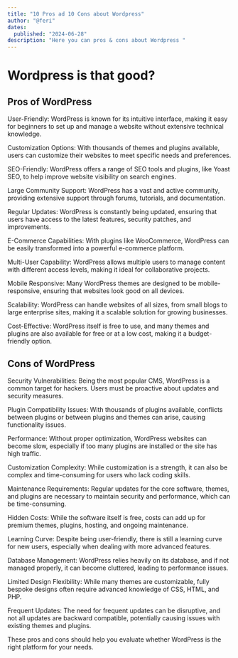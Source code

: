 ```yaml
---
title: "10 Pros ad 10 Cons about Wordpress"
author: "@feri"
dates:
  published: "2024-06-28"
description: "Here you can pros & cons about Wordpress "
---
```


# Wordpress is that good?



## Pros of WordPress

User-Friendly: WordPress is known for its intuitive interface, making it easy for beginners to set up and manage a website without extensive technical knowledge.

Customization Options: With thousands of themes and plugins available, users can customize their websites to meet specific needs and preferences.

SEO-Friendly: WordPress offers a range of SEO tools and plugins, like Yoast SEO, to help improve website visibility on search engines.

Large Community Support: WordPress has a vast and active community, providing extensive support through forums, tutorials, and documentation.

Regular Updates: WordPress is constantly being updated, ensuring that users have access to the latest features, security patches, and improvements.

E-Commerce Capabilities: With plugins like WooCommerce, WordPress can be easily transformed into a powerful e-commerce platform.

Multi-User Capability: WordPress allows multiple users to manage content with different access levels, making it ideal for collaborative projects.

Mobile Responsive: Many WordPress themes are designed to be mobile-responsive, ensuring that websites look good on all devices.

Scalability: WordPress can handle websites of all sizes, from small blogs to large enterprise sites, making it a scalable solution for growing businesses.

Cost-Effective: WordPress itself is free to use, and many themes and plugins are also available for free or at a low cost, making it a budget-friendly option.

## Cons of WordPress

Security Vulnerabilities: Being the most popular CMS, WordPress is a common target for hackers. Users must be proactive about updates and security measures.

Plugin Compatibility Issues: With thousands of plugins available, conflicts between plugins or between plugins and themes can arise, causing functionality issues.

Performance: Without proper optimization, WordPress websites can become slow, especially if too many plugins are installed or the site has high traffic.

Customization Complexity: While customization is a strength, it can also be complex and time-consuming for users who lack coding skills.

Maintenance Requirements: Regular updates for the core software, themes, and plugins are necessary to maintain security and performance, which can be time-consuming.

Hidden Costs: While the software itself is free, costs can add up for premium themes, plugins, hosting, and ongoing maintenance.

Learning Curve: Despite being user-friendly, there is still a learning curve for new users, especially when dealing with more advanced features.

Database Management: WordPress relies heavily on its database, and if not managed properly, it can become cluttered, leading to performance issues.

Limited Design Flexibility: While many themes are customizable, fully bespoke designs often require advanced knowledge of CSS, HTML, and PHP.

Frequent Updates: The need for frequent updates can be disruptive, and not all updates are backward compatible, potentially causing issues with existing themes and plugins.

These pros and cons should help you evaluate whether WordPress is the right platform for your needs.